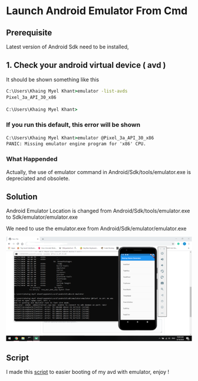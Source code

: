 # Launch Android Emulator From Cmd

## Prerequisite

Latest version of Android Sdk need to be installed, <br/>

## 1. Check your android virtual device ( avd ) 
It should be shown something like this
```cmd
C:\Users\Khaing Myel Khant>emulator -list-avds
Pixel_3a_API_30_x86

C:\Users\Khaing Myel Khant>
```

### If you run this default, this error will be shown
```cmd
C:\Users\Khaing Myel Khant>emulator @Pixel_3a_API_30_x86
PANIC: Missing emulator engine program for 'x86' CPU.
```

### What Happended
Actually, the use of emulator command in Android/Sdk/tools/emulator.exe is depreciated and obsolete. <br/>

## Solution
Android Emulator Location is changed from Android/Sdk/tools/emulator.exe to Sdk/emulator/emulator.exe <br/>

We need to use the emulator.exe from Android/Sdk/emulator/emulator.exe <br/>

![solution](emulator-solved.png)

## Script

I made this [script](https://github.com/kaelkmk/Notes/blob/master/android-emulator-from-cmd/script/launch-emulator.bat) to easier booting of my avd with emulator, enjoy !
